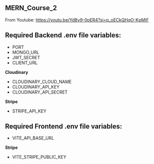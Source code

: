 ## MERN_Course_2

From Youtube: https://youtu.be/YdBy9-0pER4?si=p_oECkQHqO-KpMIF

## Required Backend .env file variables:

- PORT
- MONGO_URL
- JWT_SECRET
- CLIENT_URL

**Cloudinary**

- CLOUDINARY_CLOUD_NAME
- CLOUDINARY_API_KEY
- CLOUDINARY_API_SECRET

**Stripe**

- STRIPE_API_KEY

## Required Frontend .env file variables:

- VITE_API_BASE_URL

**Stripe**

- VITE_STRIPE_PUBLIC_KEY
